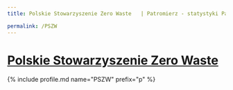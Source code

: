 ```yaml
---
title: Polskie Stowarzyszenie Zero Waste   | Patromierz - statystyki Patronite.pl

permalink: /PSZW
---
```


# [Polskie Stowarzyszenie Zero Waste  ](https://patronite.pl/PSZW)

{% include profile.md name="PSZW" prefix="p" %}
